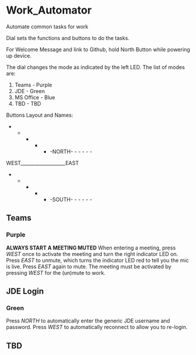 # Work_Automator
 Automate common tasks for work

 Dial sets the functions and buttons to do the tasks.

 For Welcome Message and link to Github, hold North Button while powering up device. 

 The dial changes the mode as indicated by the left LED. The list of modes are:
 1. Teams - Purple
 2. JDE - Green
 3. MS Office - Blue
 4. TBD - TBD

 Buttons Layout and Names:

- - - - - -NORTH- - - - - -

WEST___________________EAST

- - - - - -SOUTH- - - - - - 

## Teams
### Purple
 **ALWAYS START A MEETING MUTED**
 When entering a meeting, press *WEST* once to activate the meeting and turn the right indicator LED on.
 Press *EAST* to unmute, which turns the indicator LED red to tell you the mic is live. Press *EAST* again to mute. The meeting must be activated by pressing *WEST* for the (un)mute to work.


## JDE Login
### Green
 Press *NORTH* to automatically enter the generic JDE username and password. 
 Press *WEST* to automatically reconnect to allow you to re-login.

## TBD


